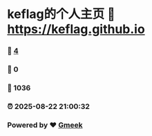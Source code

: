 # keflag的个人主页 :link: https://keflag.github.io 
### :page_facing_up: [4](https://keflag.github.io/tag.html) 
### :speech_balloon: 0 
### :hibiscus: 1036 
### :alarm_clock: 2025-08-22 21:00:32 
### Powered by :heart: [Gmeek](https://github.com/Meekdai/Gmeek)
